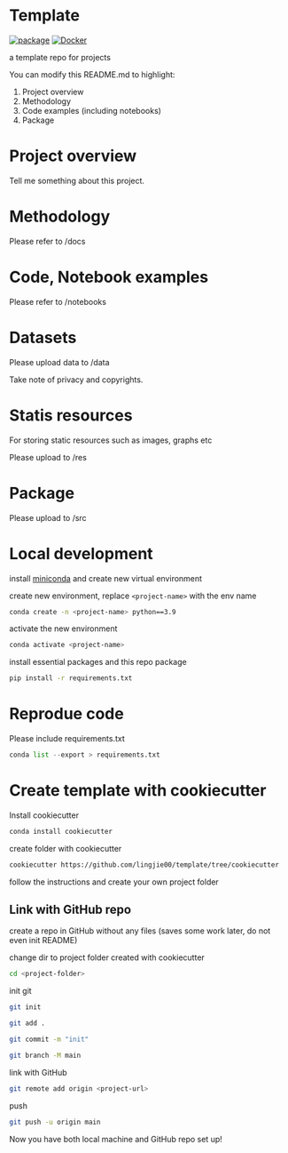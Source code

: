 # Template

[![package](https://github.com/lingjie00/template/actions/workflows/project-actions.yml/badge.svg)](https://github.com/lingjie00/template/actions/workflows/project-actions.yml)
[![Docker](https://github.com/lingjie00/template/actions/workflows/docker-actions.yml/badge.svg)](https://github.com/lingjie00/template/actions/workflows/docker-actions.yml)

a template repo for projects

You can modify this README.md to highlight:
1. Project overview
2. Methodology
3. Code examples (including notebooks)
4. Package

# Project overview

Tell me something about this project.

# Methodology

Please refer to /docs

# Code, Notebook examples

Please refer to /notebooks

# Datasets

Please upload data to /data

Take note of privacy and copyrights.

# Statis resources

For storing static resources such as images, graphs etc

Please upload to /res

# Package

Please upload to /src

# Local development

install [miniconda](https://docs.conda.io/en/latest/miniconda.html)
and create new virtual environment

create new environment, replace ```<project-name>``` with the env name
```bash
conda create -n <project-name> python==3.9
```

activate the new environment
```bash
conda activate <project-name>
```

install essential packages and this repo package
```bash
pip install -r requirements.txt
```


# Reprodue code

Please include requirements.txt
```python
conda list --export > requirements.txt
```

# Create template with cookiecutter

Install cookiecutter
```bash
conda install cookiecutter
```

create folder with cookiecutter
```bash
cookiecutter https://github.com/lingjie00/template/tree/cookiecutter
```

follow the instructions and create your own project folder

## Link with GitHub repo

create a repo in GitHub without any files 
(saves some work later, do not even init README)

change dir to project folder created with cookiecutter
```bash
cd <project-folder>
```

init git
```bash
git init
```
```bash
git add .
```
```bash
git commit -m "init"
```
```bash
git branch -M main
```

link with GitHub
```bash
git remote add origin <project-url>
```

push
```bash
git push -u origin main
```

Now you have both local machine and GitHub repo set up!
